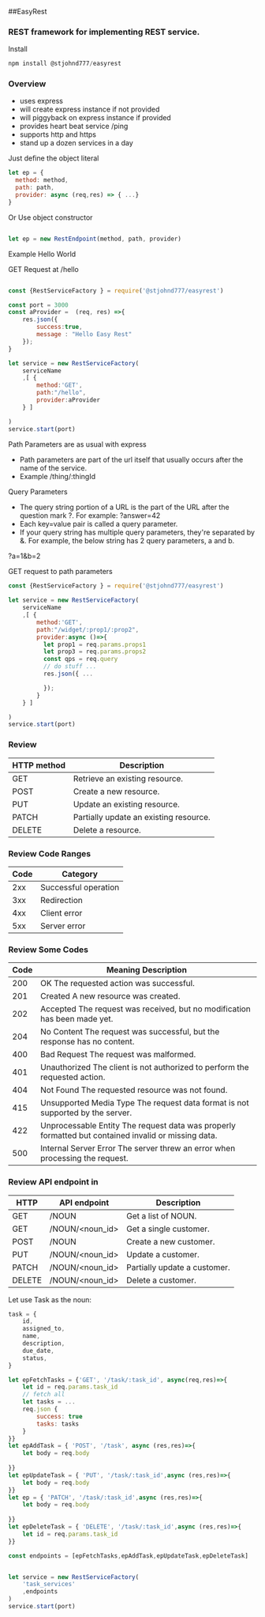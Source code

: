 ##EasyRest
### REST framework for implementing REST service.

Install
```js
npm install @stjohnd777/easyrest
```
### Overview
- uses express
- will create express instance if not provided
- will piggyback on express instance if provided
- provides heart beat service /ping
- supports http and https
- stand up a dozen services in a day

Just define the  object literal
```js
let ep = {
  method: method,
  path: path,
  provider: async (req,res) => { ...}
}
```
Or Use object constructor
```js

let ep = new RestEndpoint(method, path, provider)
```

Example Hello World

GET Request at /hello
```js

const {RestServiceFactory } = require('@stjohnd777/easyrest')

const port = 3000
const aProvider =  (req, res) =>{
    res.json({
        success:true,
        message : "Hello Easy Rest"
    });
}

let service = new RestServiceFactory(
    serviceName
    ,[ {
        method:'GET',
        path:"/hello",
        provider:aProvider
    } ]

)
service.start(port)
```

Path Parameters are as usual with express

- Path parameters are part of the url itself that usually occurs after the name of the service. 
- Example /thing/:thingId


Query Parameters

- The query string portion of a URL is the part of the URL after the question mark ?. For example: ?answer=42 
- Each key=value pair is called a query parameter. 
- If your query string has multiple query parameters, they're  separated by &.  For example, the below string has 2 query parameters, a and b.
 
?a=1&b=2

GET request to path parameters
```js
const {RestServiceFactory } = require('@stjohnd777/easyrest')
 
let service = new RestServiceFactory(
    serviceName
    ,[ {
        method:'GET',
        path:"/widget/:prop1/:prop2",
        provider:async ()=>{
          let prop1 = req.params.props1
          let prop3 = req.params.props2
          const qps = req.query
          // do stuff ...
          res.json({ ...

          });
        }
    } ]

)
service.start(port)
```
### Review

|HTTP method	| Description |
|---------------|-------------|
|GET|    Retrieve an existing resource.|
|POST|Create a new resource.|
|PUT|    Update an existing resource.|
|PATCH|Partially update an existing resource.|
|DELETE|Delete a resource.|

### Review Code Ranges

|Code 	|Category
|-------|--------
|2xx	|Successful operation
|3xx	|Redirection
|4xx	|Client error
|5xx	|Server error

### Review Some Codes

|Code|	Meaning	Description
|----|-----------------------
|200	|OK	 The requested action was successful.
|201	|Created A new resource was created.
|202	|Accepted The request was received, but no modification has been made yet.
|204	|No Content	The request was successful, but the response has no content.
|400	|Bad Request The request was malformed.
|401	|Unauthorized The client is not authorized to perform the requested action.
|404	|Not Found	The requested resource was not found.
|415	|Unsupported Media Type	The request data format is not supported by the server.
|422	|Unprocessable Entity	The request data was properly formatted but contained invalid or missing data.
|500	|Internal Server Error	The server threw an error when processing the request.

### Review API endpoint in 
|HTTP  	|API endpoint	           |Description
|-------|--------------------------|----
|GET	|/NOUN	               |Get a list of NOUN.
|GET	|/NOUN/<noun_id>|Get a single customer.
|POST	|/NOUN	               |Create a new customer.
|PUT	|/NOUN/<noun_id>|Update a customer.
|PATCH	|/NOUN/<noun_id>|Partially update a customer.
|DELETE	|/NOUN/<noun_id>|Delete a customer.

Let use Task as the noun:

```js
task = {
    id,
    assigned_to,
    name,
    description,
    due_date,
    status,
}

let epFetchTasks = {'GET', '/task/:task_id', async(req,res)=>{
    let id = req.params.task_id
    // fetch all
    let tasks = ...
    req.json {
        success: true
        tasks: tasks
    }    
}}
let epAddTask = { 'POST', '/task', async (res,res)=>{
    let body = req.body
    
}}
let epUpdateTask = { 'PUT', '/task/:task_id',async (res,res)=>{
    let body = req.body
}}
let ep = { 'PATCH', '/task/:task_id',async (res,res)=>{
    let body = req.body
    
}}
let epDeleteTask = { 'DELETE', '/task/:task_id',async (res,res)=>{
    let id = req.params.task_id
}}

const endpoints = [epFetchTasks,epAddTask,epUpdateTask,epDeleteTask]


let service = new RestServiceFactory(
    'task_services'
    ,endpoints
)
service.start(port)
```


